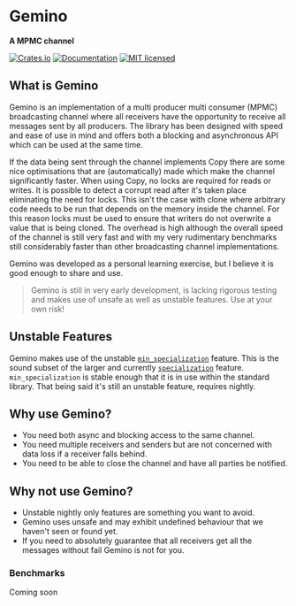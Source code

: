 # Gemino

**A MPMC channel**

[![Crates.io][crates-badge]][crates-url]
[![Documentation][doc-badge]][doc-url]
[![MIT licensed][mit-badge]][mit-url]

[crates-badge]: https://img.shields.io/crates/v/gemino.svg

[crates-url]: https://crates.io/crates/gemino

[mit-badge]: https://img.shields.io/badge/license-MIT-blue.svg

[mit-url]: https://github.com/lochlanna/gemino/blob/main/LICENSE

[doc-badge]: https://docs.rs/gemino/badge.svg

[doc-url]: https://docs.rs/gemino

## What is Gemino

Gemino is an implementation of a multi producer multi consumer (MPMC) broadcasting channel where all receivers have the
opportunity to receive all messages sent by all producers. The library has been designed with speed and ease of use in
mind
and offers both a blocking and asynchronous API which can be used at the same time.

If the data being sent through the channel implements Copy there are some nice optimisations that are (automatically)
made which
make the channel significantly faster. When using Copy, no locks are required for reads or writes. It is possible to
detect a corrupt read after it's taken place eliminating the need for locks. This isn't the case with clone where
arbitrary code needs to be run that depends on the memory inside the channel. For this reason locks must be used
to ensure that writers do not overwrite a value that is being cloned. The overhead is high although the overall speed
of the channel is still very fast and with my very rudimentary benchmarks still considerably faster than other
broadcasting channel implementations.

Gemino was developed as a personal learning exercise, but I believe it is good enough to share and use.
> Gemino is still in very early development, is lacking rigorous testing and makes use of unsafe as well as unstable
> features. Use at your own risk!

## Unstable Features

Gemino makes use of the
unstable [`min_specialization`](https://doc.rust-lang.org/beta/unstable-book/language-features/min-specialization.html)
feature. This is the sound subset of the larger and
currently [`specialization`](https://rust-lang.github.io/rfcs/1210-impl-specialization.html) feature.
`min_specialization` is stable enough that it is in use within the standard library. That being said it's still an
unstable feature,
requires nightly.

## Why use Gemino?

* You need both async and blocking access to the same channel.
* You need multiple receivers and senders but are not concerned with data loss if a receiver falls behind.
* You need to be able to close the channel and have all parties be notified.

## Why not use Gemino?

* Unstable nightly only features are something you want to avoid.
* Gemino uses unsafe and may exhibit undefined behaviour that we haven't seen or found yet.
* If you need to absolutely guarantee that all receivers get all the messages without fail Gemino is not for you.

### Benchmarks

Coming soon